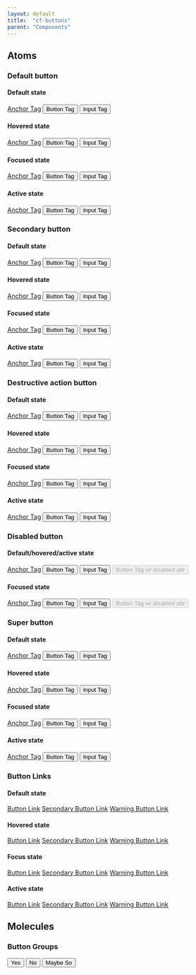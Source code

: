 ```yaml
---
layout: default
title:  "cf-buttons"
parent: "Components"
---
```


## Atoms

### Default button

#### Default state

<a href="#" class="a-btn" title="Test button">Anchor Tag</a>
<button class="a-btn" title="Test button">Button Tag</button>
<input type="submit" value="Input Tag" class="a-btn">

#### Hovered state

<a href="#" class="a-btn hover" title="Test button">Anchor Tag</a>
<button class="a-btn hover" title="Test button">Button Tag</button>
<input type="submit" value="Input Tag" class="a-btn hover">

#### Focused state

<a href="#" class="a-btn focus" title="Test button">Anchor Tag</a>
<button class="a-btn focus" title="Test button">Button Tag</button>
<input type="submit" value="Input Tag" class="a-btn focus">

#### Active state

<a href="#" class="a-btn active" title="Test button">Anchor Tag</a>
<button class="a-btn active" title="Test button">Button Tag</button>
<input type="submit" value="Input Tag" class="a-btn active">


### Secondary button

#### Default state

<a href="#" class="a-btn a-btn__secondary">Anchor Tag</a>
<button class="a-btn a-btn__secondary" title="Test button">Button Tag</button>
<input type="submit" value="Input Tag" class="a-btn a-btn__secondary">

#### Hovered state

<a href="#" class="a-btn a-btn__secondary hover">Anchor Tag</a>
<button class="a-btn a-btn__secondary hover" title="Test button">Button Tag</button>
<input type="submit" value="Input Tag" class="a-btn a-btn__secondary hover">

#### Focused state

<a href="#" class="a-btn a-btn__secondary focus">Anchor Tag</a>
<button class="a-btn a-btn__secondary focus" title="Test button">Button Tag</button>
<input type="submit" value="Input Tag" class="a-btn a-btn__secondary focus">

#### Active state

<a href="#" class="a-btn a-btn__secondary active">Anchor Tag</a>
<button class="a-btn a-btn__secondary active" title="Test button">Button Tag</button>
<input type="submit" value="Input Tag" class="a-btn a-btn__secondary active">


### Destructive action button

#### Default state

<a href="#" class="a-btn a-btn__warning">Anchor Tag</a>
<button class="a-btn a-btn__warning" title="Test button">Button Tag</button>
<input type="submit" value="Input Tag" class="a-btn a-btn__warning">

#### Hovered state

<a href="#" class="a-btn a-btn__warning hover">Anchor Tag</a>
<button class="a-btn a-btn__warning hover" title="Test button">Button Tag</button>
<input type="submit" value="Input Tag" class="a-btn a-btn__warning hover">

#### Focused state

<a href="#" class="a-btn a-btn__warning focus">Anchor Tag</a>
<button class="a-btn a-btn__warning focus" title="Test button">Button Tag</button>
<input type="submit" value="Input Tag" class="a-btn a-btn__warning focus">

#### Active state

<a href="#" class="a-btn a-btn__warning active">Anchor Tag</a>
<button class="a-btn a-btn__warning active" title="Test button">Button Tag</button>
<input type="submit" value="Input Tag" class="a-btn a-btn__warning active">


### Disabled button

#### Default/hovered/active state

<a href="#" class="a-btn a-btn__disabled">Anchor Tag</a>
<button class="a-btn a-btn__disabled" title="Test button">Button Tag</button>
<input type="submit" value="Input Tag" class="a-btn a-btn__disabled">
<button class="a-btn" disabled title="Test button">Button Tag w/ disabled attr</button>

#### Focused state

<a href="#" class="a-btn a-btn__disabled focus">Anchor Tag</a>
<button class="a-btn a-btn__disabled focus" title="Test button">Button Tag</button>
<input type="submit" value="Input Tag" class="a-btn a-btn__disabled focus">
<button class="a-btn focus" disabled title="Test button">Button Tag w/ disabled attr</button>

### Super button

#### Default state

<a href="#" class="a-btn a-btn__super">Anchor Tag</a>
<button class="a-btn a-btn__super" title="Test button">Button Tag</button>
<input type="submit" value="Input Tag" class="a-btn a-btn__super">

#### Hovered state

<a href="#" class="a-btn a-btn__super hover">Anchor Tag</a>
<button class="a-btn a-btn__super hover" title="Test button">Button Tag</button>
<input type="submit" value="Input Tag" class="a-btn a-btn__super hover">

#### Focused state

<a href="#" class="a-btn a-btn__super focus">Anchor Tag</a>
<button class="a-btn a-btn__super focus" title="Test button">Button Tag</button>
<input type="submit" value="Input Tag" class="a-btn a-btn__super focus">

#### Active state

<a href="#" class="a-btn a-btn__super active">Anchor Tag</a>
<button class="a-btn a-btn__super active" title="Test button">Button Tag</button>
<input type="submit" value="Input Tag" class="a-btn a-btn__super active">


### Button Links

#### Default state
<a href="#" class="a-btn__link">Button Link</a>
<a href="#" class="a-btn__link a-btn__secondary">Secondary Button Link</a>
<a href="#" class="a-btn__link a-btn__warning">Warning Button Link</a>

#### Hovered state
<a href="#" class="a-btn__link hover">Button Link</a>
<a href="#" class="a-btn__link a-btn__secondary hover">Secondary Button Link</a>
<a href="#" class="a-btn__link a-btn__warning hover">Warning Button Link</a>

#### Focus state
<a href="#" class="a-btn__link focus">Button Link</a>
<a href="#" class="a-btn__link a-btn__secondary focus">Secondary Button Link</a>
<a href="#" class="a-btn__link a-btn__warning focus">Warning Button Link</a>

#### Active state
<a href="#" class="a-btn__link active">Button Link</a>
<a href="#" class="a-btn__link a-btn__secondary active">Secondary Button Link</a>
<a href="#" class="a-btn__link a-btn__warning active">Warning Button Link</a>


## Molecules


### Button Groups

<div class="m-btn-group">
  <button class="a-btn">Yes</button>
  <button class="a-btn">No</button>
  <button class="a-btn">Maybe So</button>
</div>
